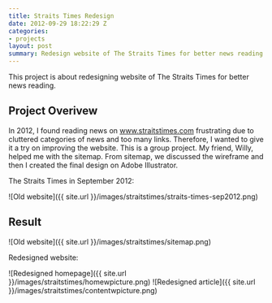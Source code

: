 ```yaml
---
title: Straits Times Redesign
date: 2012-09-29 18:22:29 Z
categories:
- projects
layout: post
summary: Redesign website of The Straits Times for better news reading
---
```


This project is about redesigning website of The Straits Times for better news reading. 

## Project Overivew
In 2012, I found reading news on www.straitstimes.com frustrating due to cluttered categories of news and too many links. Therefore, I wanted to give it a try on improving the website. This is a group project. My friend, Willy, helped me with the sitemap. From sitemap, we discussed the wireframe and then I created the final design on Adobe Illustrator.

The Straits Times in September 2012:

![Old website]({{ site.url }}/images/straitstimes/straits-times-sep2012.png)

## Result

![Old website]({{ site.url }}/images/straitstimes/sitemap.png)

Redesigned website:

![Redesigned homepage]({{ site.url }}/images/straitstimes/homewpicture.png)
![Redesigned article]({{ site.url }}/images/straitstimes/contentwpicture.png)